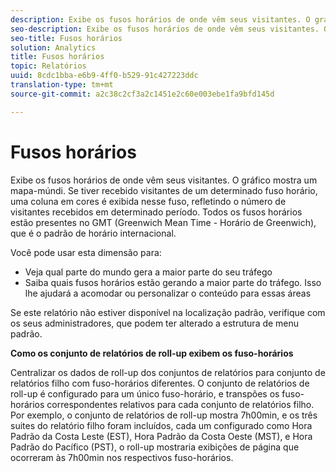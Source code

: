 ```yaml
---
description: Exibe os fusos horários de onde vêm seus visitantes. O gráfico mostra um mapa-múndi. Se tiver recebido visitantes de um determinado fuso horário, uma coluna em cores é exibida nesse fuso, refletindo o número de visitantes recebidos em determinado período. Todos os fusos horários estão presentes no GMT (Greenwich Mean Time - Horário de Greenwich), que é o padrão de horário internacional.
seo-description: Exibe os fusos horários de onde vêm seus visitantes. O gráfico mostra um mapa-múndi. Se tiver recebido visitantes de um determinado fuso horário, uma coluna em cores é exibida nesse fuso, refletindo o número de visitantes recebidos em determinado período. Todos os fusos horários estão presentes no GMT (Greenwich Mean Time - Horário de Greenwich), que é o padrão de horário internacional.
seo-title: Fusos horários
solution: Analytics
title: Fusos horários
topic: Relatórios
uuid: 8cdc1bba-e6b9-4ff0-b529-91c427223ddc
translation-type: tm+mt
source-git-commit: a2c38c2cf3a2c1451e2c60e003ebe1fa9bfd145d

---
```



# Fusos horários

Exibe os fusos horários de onde vêm seus visitantes. O gráfico mostra um mapa-múndi. Se tiver recebido visitantes de um determinado fuso horário, uma coluna em cores é exibida nesse fuso, refletindo o número de visitantes recebidos em determinado período. Todos os fusos horários estão presentes no GMT (Greenwich Mean Time - Horário de Greenwich), que é o padrão de horário internacional.

Você pode usar esta dimensão para:

* Veja qual parte do mundo gera a maior parte do seu tráfego
* Saiba quais fusos horários estão gerando a maior parte do tráfego. Isso lhe ajudará a acomodar ou personalizar o conteúdo para essas áreas

Se este relatório não estiver disponível na localização padrão, verifique com os seus administradores, que podem ter alterado a estrutura de menu padrão.

**Como os conjunto de relatórios de roll-up exibem os fuso-horários**

Centralizar os dados de roll-up dos conjuntos de relatórios para conjunto de relatórios filho com fuso-horários diferentes. O conjunto de relatórios de roll-up é configurado para um único fuso-horário, e transpões os fuso-horários correspondentes relativos para cada conjunto de relatórios filho. Por exemplo, o conjunto de relatórios de roll-up mostra 7h00min, e os três suites do relatório filho foram incluídos, cada um configurado como Hora Padrão da Costa Leste (EST), Hora Padrão da Costa Oeste (MST), e Hora Padrão do Pacífico (PST), o roll-up mostraria exibições de página que ocorreram às 7h00min nos respectivos fuso-horários.
